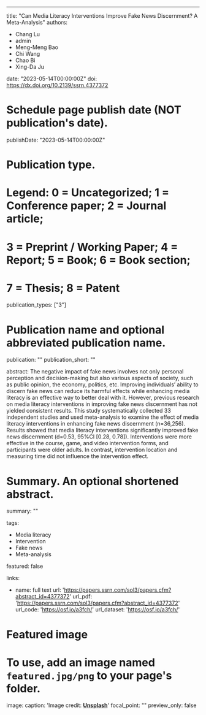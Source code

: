 ---
title: "Can Media Literacy Interventions Improve Fake News Discernment? A Meta-Analysis"
authors:
- Chang Lu
- admin
- Meng-Meng Bao
- Chi Wang
- Chao Bi
- Xing-Da Ju

date: "2023-05-14T00:00:00Z"
doi: https://dx.doi.org/10.2139/ssrn.4377372

# Schedule page publish date (NOT publication's date).
publishDate: "2023-05-14T00:00:00Z"

# Publication type.
# Legend: 0 = Uncategorized; 1 = Conference paper; 2 = Journal article;
# 3 = Preprint / Working Paper; 4 = Report; 5 = Book; 6 = Book section;
# 7 = Thesis; 8 = Patent
publication_types: ["3"]

# Publication name and optional abbreviated publication name.
publication: ""
publication_short: ""

abstract: The negative impact of fake news involves not only personal perception and decision-making but also various aspects of society, such as public opinion, the economy, politics, etc. Improving individuals’ ability to discern fake news can reduce its harmful effects while enhancing media literacy is an effective way to better deal with it. However, previous research on media literacy interventions in improving fake news discernment has not yielded consistent results. This study systematically collected 33 independent studies and used meta-analysis to examine the effect of media literacy interventions in enhancing fake news discernment (n=36,256). Results showed that media literacy interventions significantly improved fake news discernment (d=0.53, 95%CI [0.28, 0.78]). Interventions were more effective in the course, game, and video intervention forms, and participants were older adults. In contrast, intervention location and measuring time did not influence the intervention effect.

# Summary. An optional shortened abstract.
summary: ""

tags:
- Media literacy
- Intervention
- Fake news
- Meta-analysis

featured: false

links:
- name: full text
  url: 'https://papers.ssrn.com/sol3/papers.cfm?abstract_id=4377372'
url_pdf: 'https://papers.ssrn.com/sol3/papers.cfm?abstract_id=4377372'
url_code: 'https://osf.io/a3fch/'
url_dataset: 'https://osf.io/a3fch/'


# Featured image
# To use, add an image named `featured.jpg/png` to your page's folder. 
image:
  caption: 'Image credit: [**Unsplash**](https://unsplash.com/photos/s9CC2SKySJM)'
  focal_point: ""
  preview_only: false

